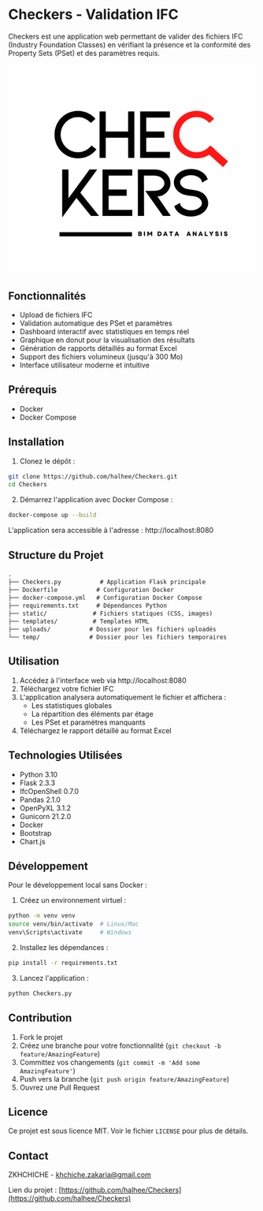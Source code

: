 # Checkers - Validation IFC

Checkers est une application web permettant de valider des fichiers IFC (Industry Foundation Classes) en vérifiant la présence et la conformité des Property Sets (PSet) et des paramètres requis.

<div align="center">
  <img src="static/Sanstitre.png" alt="Checkers Logo" width="600">
</div>

## Fonctionnalités

- Upload de fichiers IFC
- Validation automatique des PSet et paramètres
- Dashboard interactif avec statistiques en temps réel
- Graphique en donut pour la visualisation des résultats
- Génération de rapports détaillés au format Excel
- Support des fichiers volumineux (jusqu'à 300 Mo)
- Interface utilisateur moderne et intuitive

## Prérequis

- Docker
- Docker Compose

## Installation

1. Clonez le dépôt :
```bash
git clone https://github.com/halhee/Checkers.git
cd Checkers
```

2. Démarrez l'application avec Docker Compose :
```bash
docker-compose up --build
```

L'application sera accessible à l'adresse : http://localhost:8080

## Structure du Projet

```
.
├── Checkers.py           # Application Flask principale
├── Dockerfile           # Configuration Docker
├── docker-compose.yml   # Configuration Docker Compose
├── requirements.txt     # Dépendances Python
├── static/             # Fichiers statiques (CSS, images)
├── templates/          # Templates HTML
├── uploads/           # Dossier pour les fichiers uploadés
└── temp/              # Dossier pour les fichiers temporaires
```

## Utilisation

1. Accédez à l'interface web via http://localhost:8080
2. Téléchargez votre fichier IFC
3. L'application analysera automatiquement le fichier et affichera :
   - Les statistiques globales
   - La répartition des éléments par étage
   - Les PSet et paramètres manquants
4. Téléchargez le rapport détaillé au format Excel

## Technologies Utilisées

- Python 3.10
- Flask 2.3.3
- IfcOpenShell 0.7.0
- Pandas 2.1.0
- OpenPyXL 3.1.2
- Gunicorn 21.2.0
- Docker
- Bootstrap
- Chart.js

## Développement

Pour le développement local sans Docker :

1. Créez un environnement virtuel :
```bash
python -m venv venv
source venv/bin/activate  # Linux/Mac
venv\Scripts\activate     # Windows
```

2. Installez les dépendances :
```bash
pip install -r requirements.txt
```

3. Lancez l'application :
```bash
python Checkers.py
```

## Contribution

1. Fork le projet
2. Créez une branche pour votre fonctionnalité (`git checkout -b feature/AmazingFeature`)
3. Committez vos changements (`git commit -m 'Add some AmazingFeature'`)
4. Push vers la branche (`git push origin feature/AmazingFeature`)
5. Ouvrez une Pull Request

## Licence

Ce projet est sous licence MIT. Voir le fichier `LICENSE` pour plus de détails.

## Contact

ZKHCHICHE - khchiche.zakaria@gmail.com

Lien du projet : [https://github.com/halhee/Checkers](https://github.com/halhee/Checkers)
